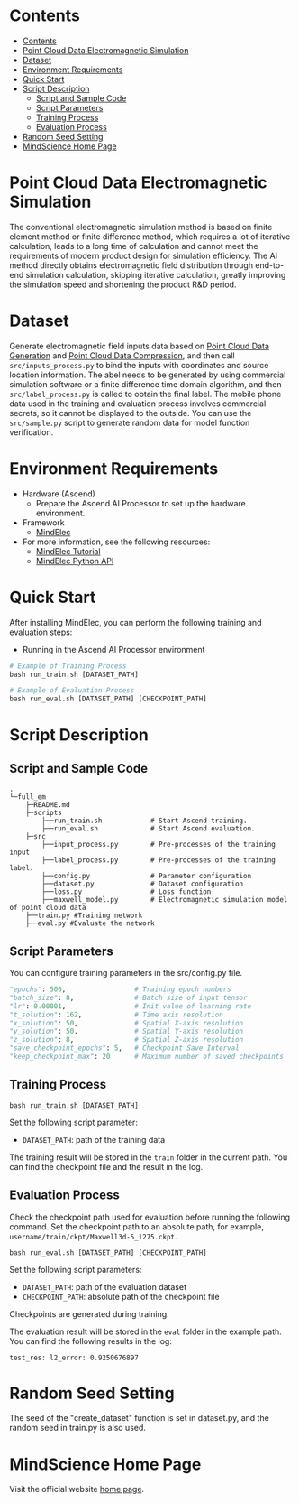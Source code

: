 # Contents

<!-- TOC -->

- [Contents](#contents)
- [Point Cloud Data Electromagnetic Simulation](#point-cloud-data-electromagnetic-simulation)
- [Dataset](#dataset)
- [Environment Requirements](#environment-requirements)
- [Quick Start](#quick-start)
- [Script Description](#script-description)
    - [Script and Sample Code](#script-and-sample-code)
    - [Script Parameters](#script-parameters)
    - [Training Process](#training-process)
    - [Evaluation Process](#evaluation-process)
- [Random Seed Setting](#random-seed-setting)
- [MindScience Home Page](#mindscience-home-page)

<!-- /TOC -->

# Point Cloud Data Electromagnetic Simulation

The conventional electromagnetic simulation method is based on finite element method or finite difference method, which requires a lot of iterative calculation, leads to a long time of calculation and cannot meet the requirements of modern product design for simulation efficiency. The AI method directly obtains electromagnetic field distribution through end-to-end simulation calculation, skipping iterative calculation, greatly improving the simulation speed and shortening the product R&D period.

# Dataset

Generate electromagnetic field inputs data based on [Point Cloud Data Generation](<https://gitee.com/mindspore/mindscience/tree/master/MindElec/examples/data_driven/pointcloud/generate_pointcloud>) and [Point Cloud Data Compression](<https://gitee.com/mindspore/mindscience/tree/master/MindElec/examples/data_driven/pointcloud/data_compression>), and then call `src/inputs_process.py` to bind the inputs with coordinates and source location information. The abel needs to be generated by using commercial simulation software or a finite difference time domain algorithm, and then `src/label_process.py` is called to obtain the final label. The mobile phone data used in the training and evaluation process involves commercial secrets, so it cannot be displayed to the outside. You can use the `src/sample.py` script to generate random data for model function verification.

# Environment Requirements

- Hardware (Ascend)
    - Prepare the Ascend AI Processor to set up the hardware environment.
- Framework
    - [MindElec](https://gitee.com/mindspore/mindscience/tree/master/MindElec)
- For more information, see the following resources:
    - [MindElec Tutorial](https://www.mindspore.cn/mindscience/docs/en/master/mindelec/intro_and_install.html)
    - [MindElec Python API](https://www.mindspore.cn/mindscience/docs/en/master/mindelec.html)

# Quick Start

After installing MindElec, you can perform the following training and evaluation steps:

- Running in the Ascend AI Processor environment

```python
# Example of Training Process
bash run_train.sh [DATASET_PATH]

# Example of Evaluation Process
bash run_eval.sh [DATASET_PATH] [CHECKPOINT_PATH]
```

# Script Description

## Script and Sample Code

```path
.
└─full_em
    ├─README.md
    ├─scripts
        ├──run_train.sh            # Start Ascend training.
        ├──run_eval.sh             # Start Ascend evaluation.
    ├─src
        ├──input_process.py        # Pre-processes of the training input
        ├──label_process.py        # Pre-processes of the training label.
        ├──config.py               # Parameter configuration
        ├──dataset.py              # Dataset configuration
        ├──loss.py                 # Loss function
        ├──maxwell_model.py        # Electromagnetic simulation model of point cloud data
    ├──train.py #Training network
    ├──eval.py #Evaluate the network
```

## Script Parameters

You can configure training parameters in the src/config.py file.

``` python
"epochs": 500,                 # Training epoch numbers
"batch_size": 8,               # Batch size of input tensor
"lr": 0.00001,                 # Init value of learning rate
"t_solution": 162,             # Time axis resolution
"x_solution": 50,              # Spatial X-axis resolution
"y_solution": 50,              # Spatial Y-axis resolution
"z_solution": 8,               # Spatial Z-axis resolution
"save_checkpoint_epochs": 5,   # Checkpoint Save Interval
"keep_checkpoint_max": 20      # Maximum number of saved checkpoints
```

## Training Process

```shell
bash run_train.sh [DATASET_PATH]
```

Set the following script parameter:

- `DATASET_PATH`: path of the training data

The training result will be stored in the `train` folder in the current path. You can find the checkpoint file and the result in the log.

## Evaluation Process

Check the checkpoint path used for evaluation before running the following command. Set the checkpoint path to an absolute path, for example, `username/train/ckpt/Maxwell3d-5_1275.ckpt`.

```shell
bash run_eval.sh [DATASET_PATH] [CHECKPOINT_PATH]
```

Set the following script parameters:

- `DATASET_PATH`: path of the evaluation dataset
- `CHECKPOINT_PATH`: absolute path of the checkpoint file

Checkpoints are generated during training.

The evaluation result will be stored in the `eval` folder in the example path. You can find the following results in the log:

```shell
test_res: l2_error: 0.9250676897
```

# Random Seed Setting

The seed of the "create_dataset" function is set in dataset.py, and the random seed in train.py is also used.

# MindScience Home Page

Visit the official website [home page](<https://gitee.com/mindspore/mindscience>).
